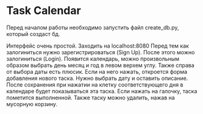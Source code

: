 # Task Calendar

Перед началом работы необходимо запустить файл create_db.py, который создаст бд.

Интерфейс очень простой. Заходить на localhost:8080 Перед тем как залогиниться нужно зарегистрироваться (Sign Up). После этого можно залогиниться (Login). Появится календарь, можно произвольным образом выбрать день месяц и год в левом верхем углу. Также справа от выбора даты есть плюсик. Если на него нажать, откроется форма добавления нового таска. Нужно выбрать дату и оставить описание. После сохранения при нажатии на клетку соответствующего дня в календаре будет показываться эта таска. Если нажать на галочку, таска пометится выполненной. Также таску можно удалить, нажав на мусорную корзину. 
